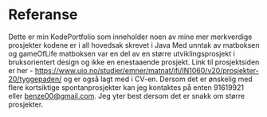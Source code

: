 # Referanse
Dette er min KodePortfolio som inneholder noen av mine mer merkverdige prosjekter kodene er i all hovedsak skrevet i Java Med unntak
av matboksen og gameOfLife matboksen var en del av en større utviklingsprosjekt i bruksorientert design og ikke en enestaaende prosjekt.
Link til prosjektsiden er her - https://www.uio.no/studier/emner/matnat/ifi/IN1060/v20/prosjekter-20/tyggepaden/ og er også lagt med i CV-en.
Dersom det er ønskelig med flere kortsiktige spontanprosjekter kan jeg kontaktes på enten 91619921 eller benze00@gmail.com.
Jeg yter best dersom det er snakk om større prosjekter.
